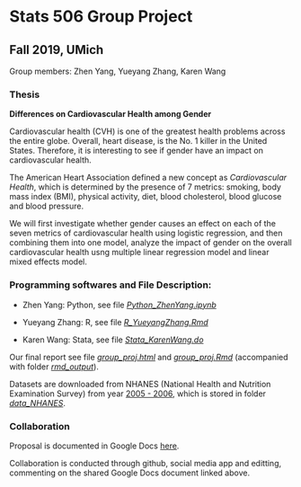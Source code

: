 # Stats 506 Group Project
## Fall 2019, UMich

Group members: Zhen Yang, Yueyang Zhang, Karen Wang

### Thesis

**Differences on Cardiovascular Health among Gender**

Cardiovascular health (CVH) is one of the greatest health problems across the entire globe. Overall, heart disease, is the No. 1 killer in the United States. Therefore, it is interesting to see if gender have an impact on cardiovascular health.

The American Heart Association defined a new concept as *Cardiovascular Health*, which is determined by the presence of 7 metrics: smoking, body mass index (BMI), physical activity, diet, blood cholesterol, blood glucose and blood pressure.

We will first investigate whether gender causes an effect on each of the seven metrics of cardiovascular health using logistic regression, and then combining them into one model, analyze the impact of gender on the overall cardiovascular health usng multiple linear regression model and linear mixed effects model.

### Programming softwares and File Description:

- Zhen Yang: Python, see file [*Python_ZhenYang.ipynb*](https://github.com/zhen-yang8/UMStats506_GroupProject/blob/master/Python_ZhenYang.ipynb)

- Yueyang Zhang: R, see file [*R_YueyangZhang.Rmd*](https://github.com/zhen-yang8/UMStats506_GroupProject/blob/master/R_YueyangZhang.Rmd)

- Karen Wang: Stata, see file [*Stata_KarenWang.do*](https://github.com/zhen-yang8/UMStats506_GroupProject/blob/master/Stata_KarenWang.do)

Our final report see file [*group_proj.html*](https://github.com/zhen-yang8/UMStats506_GroupProject/blob/master/group_proj.html) and [*group_proj.Rmd*](https://github.com/zhen-yang8/UMStats506_GroupProject/blob/master/group_proj.Rmd) (accompanied with folder [*rmd_output*](https://github.com/zhen-yang8/UMStats506_GroupProject/tree/master/rmd_output)).

Datasets are downloaded from NHANES (National Health and Nutrition Examination Survey) from year [2005 - 2006](https://wwwn.cdc.gov/nchs/nhanes/ContinuousNhanes/Default.aspx?BeginYear=2005), which is stored in folder [*data_NHANES*](https://github.com/zhen-yang8/UMStats506_GroupProject/tree/master/data_NHANES).



### Collaboration

Proposal is documented in Google Docs [here](https://docs.google.com/document/d/1iRX6u0wovKHre58j1p7ELH0KJ6YJyMJgX7yOnMS0kLY/edit#heading=h.pco182auas3).

Collaboration is conducted through github, social media app and editting, commenting on the shared Google Docs document linked above.
